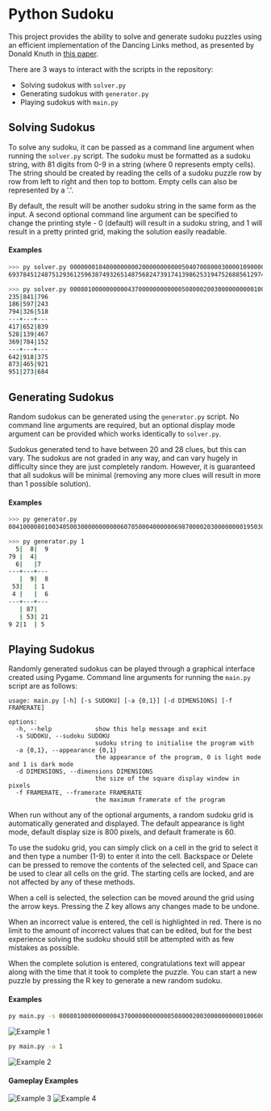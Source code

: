 # Python Sudoku

This project provides the ability to solve and generate sudoku puzzles using an efficient implementation of the Dancing Links method, as presented by Donald Knuth in [this paper](https://arxiv.org/abs/cs/0011047).

There are 3 ways to interact with the scripts in the repository:
- Solving sudokus with `solver.py`
- Generating sudokus with `generator.py`
- Playing sudokus with `main.py`

## Solving Sudokus

To solve any sudoku, it can be passed as a command line argument when running the `solver.py` script. The sudoku must be formatted as a sudoku string, with 81 digits from 0-9 in a string (where 0 represents empty cells). The string should be created by reading the cells of a sudoku puzzle row by row from left to right and then top to bottom. Empty cells can also be represented by a '.'.

By default, the result will be another sudoku string in the same form as the input. A second optional command line argument can be specified to change the printing style - 0 (default) will result in a sudoku string, and 1 will result in a pretty printed grid, making the solution easily readable.

#### Examples
```bash
>>> py solver.py 000000010400000000020000000000050407008000300001090000300400200050100000000806000
693784512487512936125963874932651487568247391741398625319475268856129743274836159
```

```bash
>>> py solver.py 000801000000000043700000000000050800020030000000000100600000075003400000000200600 1
235|841|796
186|597|243
794|326|518
---+---+---
417|652|839
528|139|467
369|784|152
---+---+---
642|918|375
873|465|921
951|273|684
```

## Generating Sudokus

Random sudokus can be generated using the `generator.py` script. No command line arguments are required, but an optional display mode argument can be provided which works identically to `solver.py`.

Sudokus generated tend to have between 20 and 28 clues, but this can vary. The sudokus are not graded in any way, and can vary hugely in difficulty since they are just completely random. However, it is guaranteed that all sudokus will be minimal (removing any more clues will result in more than 1 possible solution).

#### Examples

```bash
>>> py generator.py
004100008010034050030000000000060705000400000069870000203000000001950307000002800
```

```bash
>>> py generator.py 1
  5|  8|  9
79 |  4|   
  6|   |7
---+---+---
   |  9|  8
 53|   | 1
 4 |   |  6
---+---+---
   | 87|
   | 53| 21
9 2|1  | 5
```

## Playing Sudokus

Randomly generated sudokus can be played through a graphical interface created using Pygame. Command line arguments for running the `main.py` script are as follows:

```
usage: main.py [-h] [-s SUDOKU] [-a {0,1}] [-d DIMENSIONS] [-f FRAMERATE]

options:
  -h, --help            show this help message and exit
  -s SUDOKU, --sudoku SUDOKU
                        sudoku string to initialise the program with
  -a {0,1}, --appearance {0,1}
                        the appearance of the program, 0 is light mode and 1 is dark mode
  -d DIMENSIONS, --dimensions DIMENSIONS
                        the size of the square display window in pixels
  -f FRAMERATE, --framerate FRAMERATE
                        the maximum framerate of the program
```

When run without any of the optional arguments, a random sudoku grid is automatically generated and displayed. The default appearance is light mode, default display size is 800 pixels, and default framerate is 60.

To use the sudoku grid, you can simply click on a cell in the grid to select it and then type a number (1-9) to enter it into the cell. Backspace or Delete can be pressed to remove the contents of the selected cell, and Space can be used to clear all cells on the grid. The starting cells are locked, and are not affected by any of these methods.

When a cell is selected, the selection can be moved around the grid using the arrow keys. Pressing the Z key allows any changes made to be undone.

When an incorrect value is entered, the cell is highlighted in red. There is no limit to the amount of incorrect values that can be edited, but for the best experience solving the sudoku should still be attempted with as few mistakes as possible.

When the complete solution is entered, congratulations text will appear along with the time that it took to complete the puzzle. You can start a new puzzle by pressing the R key to generate a new random sudoku.

#### Examples

```bash
py main.py -s 000801000000000043700000000000050800020030000000000100600000075003400000000200600
```

![Example 1](/imgs/example_1.png)

```bash
py main.py -a 1
```

![Example 2](/imgs/example_2.png)

#### Gameplay Examples

![Example 3](/imgs/example_3.png)
![Example 4](/imgs/example_4.png)